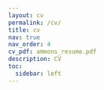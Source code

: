 ```yaml
---
layout: cv
permalink: /cv/
title: cv
nav: true
nav_order: 4
cv_pdf: ammons_resume.pdf
description: CV
toc:
  sidebar: left
---
```

